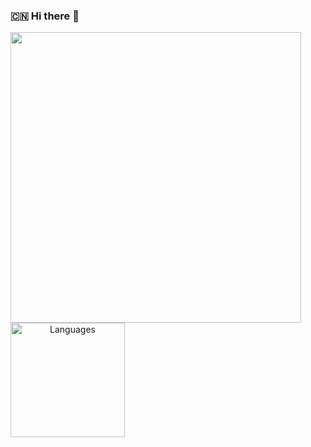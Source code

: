 ### :cn: Hi there 👋 

<a align="center" href="https://github.com/dli98">
  </p>
    <img src="https://github-readme-stats.vercel.app/api?username=dli98&show_icons=true&icon_color=0366d6&text_color=24292e&bg_color=ffffff&" width="465"/>
    <img src="https://github-readme-stats.vercel.app/api/top-langs/?username=dli&layout=compact&langs_count=10" alt="Languages" height="183"/>
  </p>
</a>
<!--
**dli98/dli98** is a ✨ _special_ ✨ repository because its `README.md` (this file) appears on your GitHub profile.

Here are some ideas to get you started:

- 🔭 I’m currently working on ...
- 🌱 I’m currently learning ...
- 👯 I’m looking to collaborate on ...
- 🤔 I’m looking for help with ...
- 💬 Ask me about ...
- 📫 How to reach me: ...
- 😄 Pronouns: ...
- ⚡ Fun fact: ...
-->
